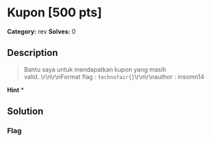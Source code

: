 # Kupon [500 pts]

**Category:** rev
**Solves:** 0

## Description
>Bantu saya untuk mendapatkan kupon yang masih valid..\r\n\r\nFormat flag : `technofair{}`\r\n\r\nauthor : insomn14

**Hint**
* 

## Solution

### Flag


